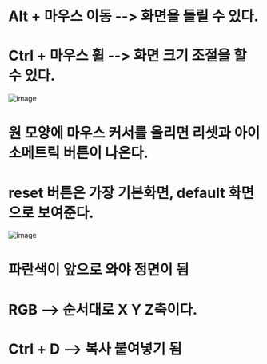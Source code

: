 # Alt + 마우스 이동 --> 화면을 돌릴 수 있다.
# Ctrl + 마우스 휠 --> 화면 크기 조절을 할 수 있다.



![image](https://github.com/Usiroro/spline-memo/assets/163283955/c40eb28a-b106-4d8f-8a07-356fadd2b103)
# 원 모양에 마우스 커서를 올리면 리셋과 아이소메트릭 버튼이 나온다.
# reset 버튼은 가장 기본화면, default 화면으로 보여준다.

![image](https://github.com/Usiroro/spline-memo/assets/163283955/eb4886b2-b8af-45df-8fa4-b3dcf71e9325)
# 파란색이 앞으로 와야 정면이 됨
# RGB --> 순서대로 X Y Z축이다.

# Ctrl + D --> 복사 붙여넣기 됨
